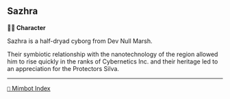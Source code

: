 ## Sazhra

**🧙‍♂️ Character**

Sazhra is a half-dryad cyborg from Dev Null Marsh.

Their symbiotic relationship with the nanotechnology of the region allowed him to rise quickly in the ranks of Cybernetics Inc. and their heritage led to an appreciation for the Protectors Silva.


-----
[`📑` Mimbot Index](<https://zeithalt.github.io/r/#7e11>)
<!---
keywords: ci, dev, null, marsh
aliases: 
-->